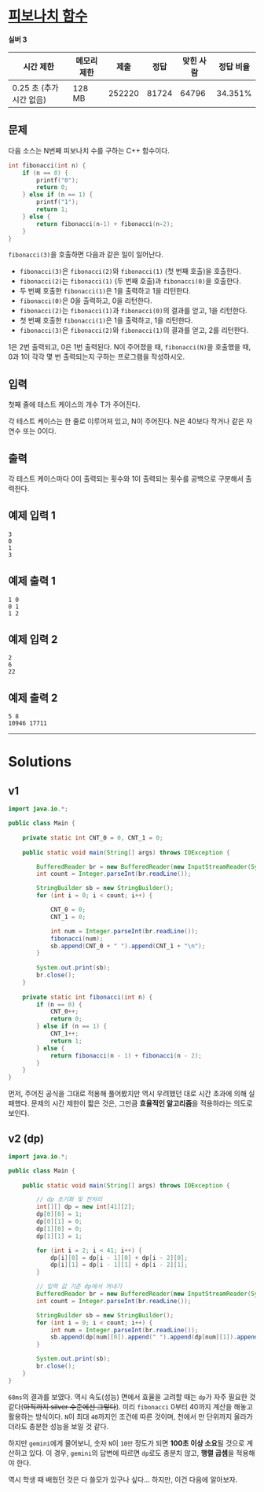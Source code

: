 # [피보나치 함수](https://www.acmicpc.net/problem/1003)

**실버 3**

| 시간 제한                | 메모리 제한 | 제출   | 정답  | 맞힌 사람 | 정답 비율 |
| ------------------------ | ----------- | ------ | ----- | --------- | --------- |
| 0.25 초 (추가 시간 없음) | 128 MB      | 252220 | 81724 | 64796     | 34.351%   |

## 문제

다음 소스는 N번째 피보나치 수를 구하는 C++ 함수이다.

```c++
int fibonacci(int n) {
    if (n == 0) {
        printf("0");
        return 0;
    } else if (n == 1) {
        printf("1");
        return 1;
    } else {
        return fibonacci(n‐1) + fibonacci(n‐2);
    }
}
```

`fibonacci(3)`을 호출하면 다음과 같은 일이 일어난다.

- `fibonacci(3)`은 `fibonacci(2)`와 `fibonacci(1)` (첫 번째 호출)을 호출한다.
- `fibonacci(2)`는 `fibonacci(1)` (두 번째 호출)과 `fibonacci(0)`을 호출한다.
- 두 번째 호출한 `fibonacci(1)`은 1을 출력하고 1을 리턴한다.
- `fibonacci(0)`은 0을 출력하고, 0을 리턴한다.
- `fibonacci(2)`는 `fibonacci(1)`과 `fibonacci(0)`의 결과를 얻고, 1을 리턴한다.
- 첫 번째 호출한 `fibonacci(1)`은 1을 출력하고, 1을 리턴한다.
- `fibonacci(3)`은 `fibonacci(2)`와 `fibonacci(1)`의 결과를 얻고, 2를 리턴한다.

1은 2번 출력되고, 0은 1번 출력된다. N이 주어졌을 때, `fibonacci(N)`을 호출했을 때, 0과 1이 각각 몇 번 출력되는지 구하는 프로그램을 작성하시오.

## 입력

첫째 줄에 테스트 케이스의 개수 T가 주어진다.

각 테스트 케이스는 한 줄로 이루어져 있고, N이 주어진다. N은 40보다 작거나 같은 자연수 또는 0이다.

## 출력

각 테스트 케이스마다 0이 출력되는 횟수와 1이 출력되는 횟수를 공백으로 구분해서 출력한다.



## 예제 입력 1 						

```
3
0
1
3
```

## 예제 출력 1 						

```
1 0
0 1
1 2
```

## 예제 입력 2 						

```
2
6
22
```

## 예제 출력 2 						

```
5 8
10946 17711
```

---

# Solutions

## v1

```java
import java.io.*;

public class Main {
    
    private static int CNT_0 = 0, CNT_1 = 0;
    
    public static void main(String[] args) throws IOException {

        BufferedReader br = new BufferedReader(new InputStreamReader(System.in));
        int count = Integer.parseInt(br.readLine());

        StringBuilder sb = new StringBuilder();
        for (int i = 0; i < count; i++) {

            CNT_0 = 0;
            CNT_1 = 0;

            int num = Integer.parseInt(br.readLine());
            fibonacci(num);
            sb.append(CNT_0 + " ").append(CNT_1 + "\n");
        }
        
        System.out.print(sb);
        br.close();
    }
    
    private static int fibonacci(int n) {
        if (n == 0) {
            CNT_0++;
            return 0;
        } else if (n == 1) {
            CNT_1++;
            return 1;
        } else {
            return fibonacci(n - 1) + fibonacci(n - 2);
        }
    }
}
```

먼저, 주어진 공식을 그대로 적용해 풀어봤지만 역시 우려했던 대로 시간 초과에 의해 실패했다. 문제의 시간 제한이 짧은 것은, 그만큼 **효율적인 알고리즘**을 적용하라는 의도로 보인다.

## v2 (dp)

```java
import java.io.*;

public class Main {
    
    public static void main(String[] args) throws IOException {

        // dp 초기화 및 전처리
        int[][] dp = new int[41][2];
        dp[0][0] = 1;
        dp[0][1] = 0;
        dp[1][0] = 0;
        dp[1][1] = 1;

        for (int i = 2; i < 41; i++) {
            dp[i][0] = dp[i - 1][0] + dp[i - 2][0];
            dp[i][1] = dp[i - 1][1] + dp[i - 2][1];
        }

        // 입력 값 기준 dp에서 꺼내기
        BufferedReader br = new BufferedReader(new InputStreamReader(System.in));
        int count = Integer.parseInt(br.readLine());

        StringBuilder sb = new StringBuilder();
        for (int i = 0; i < count; i++) {
            int num = Integer.parseInt(br.readLine());
            sb.append(dp[num][0]).append(" ").append(dp[num][1]).append("\n");
        }

        System.out.print(sb);
        br.close();
    }
}
```

`68ms`의 결과를 보였다. 역시 속도(성능) 면에서 효율을 고려할 때는 `dp`가 자주 필요한 것 같다(~~아직까지 silver 수준에선 그렇다~~). 미리 `fibonacci` 0부터 40까지 계산을 해놓고 활용하는 방식이다. `N`이 최대 `40`까지인 조건에 따른 것이며, 천에서 만 단위까지 올라가더라도 충분한 성능을 보일 것 같다. 

하지만 `gemini`에게 물어보니, 숫자 `N`이 `10만` 정도가 되면 **100초 이상 소요**될 것으로 계산하고 있다. 이 경우, `gemini`의 답변에 따르면 `dp`로도 충분치 않고, **행렬 곱셈**을 적용해야 한다. 

역시 학생 때 배웠던 것은 다 쓸모가 있구나 싶다... 하지만, 이건 다음에 알아보자.